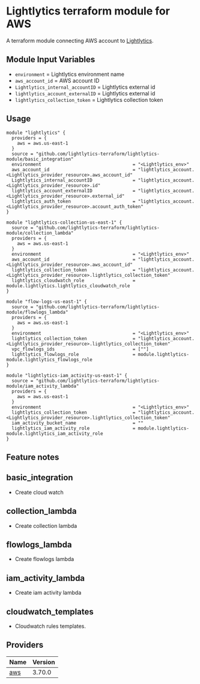 Lightlytics terraform module for AWS
===========

A terraform module connecting AWS account to [Lightlytics](https://www.lightlytics.com/).

Module Input Variables
----------------------

- `environment`                       = Lightlytics environment name
- `aws_account_id`                    = AWS account ID
- `Lightlytics_internal_accountID`    = Lightlytics external id
- `lightlytics_account_externalID`    = Lightlytics external id
- `lightlytics_collection_token`      = Lightlytics collection token


Usage
-----

```hcl
module "lightlytics" {
  providers = {
    aws = aws.us-east-1
  }
  source = "github.com/lightlytics-terraform/lightlytics-module/basic_integration"
  environment                                  = "<Lightlytics_env>"
  aws_account_id                               = "lightlytics_account.<Lightlytics_provider_resource>.aws_account_id"
  Lightlytics_internal_accountID               = "lightlytics_account.<Lightlytics_provider_resource>.id"
  lightlytics_account_externalID               = "lightlytics_account.<Lightlytics_provider_resource>.external_id"
  lightlytics_auth_token                       = "lightlytics_account.<Lightlytics_provider_resource>.account_auth_token"
}

module "lightlytics-collection-us-east-1" {
  source = "github.com/lightlytics-terraform/lightlytics-module/collection_lambda"
  providers = {
    aws = aws.us-east-1
  }
  environment                                  = "<Lightlytics_env>"
  aws_account_id                               = "lightlytics_account.<Lightlytics_provider_resource>.aws_account_id"
  lightlytics_collection_token                 = "lightlytics_account.<Lightlytics_provider_resource>.lightlytics_collection_token"
  lightlytics_cloudwatch_role                  = module.lightlytics.lightlytics_cloudwatch_role
}

module "flow-logs-us-east-1" {
  source = "github.com/lightlytics-terraform/lightlytics-module/flowlogs_lambda"
  providers = {
    aws = aws.us-east-1
  }
  environment                                  = "<Lightlytics_env>"
  lightlytics_collection_token                 = "lightlytics_account.<Lightlytics_provider_resource>.lightlytics_collection_token"
  vpc_flowlogs_ids                             = [""]
  lightlytics_flowlogs_role                    = module.lightlytics-module.lightlytics_flowlogs_role
}

module "lightlytics-iam_activity-us-east-1" {
  source = "github.com/lightlytics-terraform/lightlytics-module/iam_activity_lambda"
  providers = {
    aws = aws.us-east-1
  }
  environment                                  = "<Lightlytics_env>"
  lightlytics_collection_token                 = "lightlytics_account.<Lightlytics_provider_resource>.lightlytics_collection_token"
  iam_activity_bucket_name                     = ""
  lightlytics_iam_activity_role                = module.lightlytics-module.lightlytics_iam_activity_role
}
```


## Feature notes


basic_integration
-----

- Create cloud watch


collection_lambda
-----

- Create collection lambda


flowlogs_lambda
-----

- Create flowlogs lambda

iam_activity_lambda
-----

- Create iam activity lambda

cloudwatch_templates
-----

- Cloudwatch rules templates.



## Providers

| Name | Version |
|------|---------|
| <a name="provider_aws"></a> [aws](#provider\_aws) | 3.70.0 |
